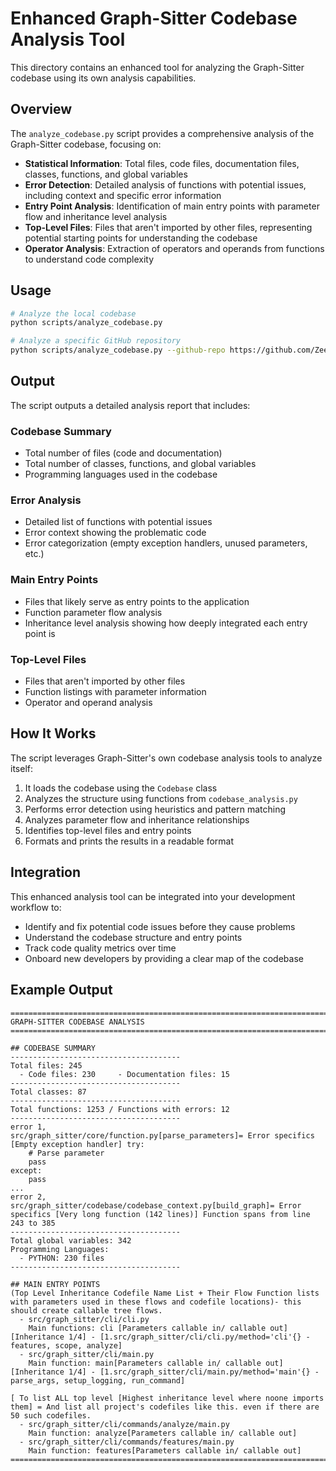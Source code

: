 # Enhanced Graph-Sitter Codebase Analysis Tool

This directory contains an enhanced tool for analyzing the Graph-Sitter codebase using its own analysis capabilities.

## Overview

The `analyze_codebase.py` script provides a comprehensive analysis of the Graph-Sitter codebase, focusing on:

- **Statistical Information**: Total files, code files, documentation files, classes, functions, and global variables
- **Error Detection**: Detailed analysis of functions with potential issues, including context and specific error information
- **Entry Point Analysis**: Identification of main entry points with parameter flow and inheritance level analysis
- **Top-Level Files**: Files that aren't imported by other files, representing potential starting points for understanding the codebase
- **Operator Analysis**: Extraction of operators and operands from functions to understand code complexity

## Usage

```bash
# Analyze the local codebase
python scripts/analyze_codebase.py

# Analyze a specific GitHub repository
python scripts/analyze_codebase.py --github-repo https://github.com/Zeeeepa/graph-sitter
```

## Output

The script outputs a detailed analysis report that includes:

### Codebase Summary
- Total number of files (code and documentation)
- Total number of classes, functions, and global variables
- Programming languages used in the codebase

### Error Analysis
- Detailed list of functions with potential issues
- Error context showing the problematic code
- Error categorization (empty exception handlers, unused parameters, etc.)

### Main Entry Points
- Files that likely serve as entry points to the application
- Function parameter flow analysis
- Inheritance level analysis showing how deeply integrated each entry point is

### Top-Level Files
- Files that aren't imported by other files
- Function listings with parameter information
- Operator and operand analysis

## How It Works

The script leverages Graph-Sitter's own codebase analysis tools to analyze itself:

1. It loads the codebase using the `Codebase` class
2. Analyzes the structure using functions from `codebase_analysis.py`
3. Performs error detection using heuristics and pattern matching
4. Analyzes parameter flow and inheritance relationships
5. Identifies top-level files and entry points
6. Formats and prints the results in a readable format

## Integration

This enhanced analysis tool can be integrated into your development workflow to:

- Identify and fix potential code issues before they cause problems
- Understand the codebase structure and entry points
- Track code quality metrics over time
- Onboard new developers by providing a clear map of the codebase

## Example Output

```
================================================================================
GRAPH-SITTER CODEBASE ANALYSIS
================================================================================

## CODEBASE SUMMARY
--------------------------------------
Total files: 245
  - Code files: 230     - Documentation files: 15
--------------------------------------
Total classes: 87
--------------------------------------
Total functions: 1253 / Functions with errors: 12
--------------------------------------
error 1,
src/graph_sitter/core/function.py[parse_parameters]= Error specifics [Empty exception handler] try:
    # Parse parameter
    pass
except:
    pass
...
error 2,
src/graph_sitter/codebase/codebase_context.py[build_graph]= Error specifics [Very long function (142 lines)] Function spans from line 243 to 385
--------------------------------------
Total global variables: 342
Programming Languages:
  - PYTHON: 230 files
--------------------------------------

## MAIN ENTRY POINTS
(Top Level Inheritance Codefile Name List + Their Flow Function lists with parameters used in these flows and codefile locations)- this should create callable tree flows.
  - src/graph_sitter/cli/cli.py
    Main functions: cli [Parameters callable in/ callable out] [Inheritance 1/4] - [1.src/graph_sitter/cli/cli.py/method='cli'{} - features, scope, analyze]
  - src/graph_sitter/cli/main.py
    Main function: main[Parameters callable in/ callable out] [Inheritance 1/4] - [1.src/graph_sitter/cli/main.py/method='main'{} - parse_args, setup_logging, run_command]

[ To list ALL top level [Highest inheritance level where noone imports them] = And list all project's codefiles like this. even if there are 50 such codefiles.
  - src/graph_sitter/cli/commands/analyze/main.py
    Main function: analyze[Parameters callable in/ callable out]
  - src/graph_sitter/cli/commands/features/main.py
    Main function: features[Parameters callable in/ callable out]
================================================================================
```


